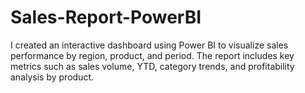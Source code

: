 # Sales-Report-PowerBI
I created an interactive dashboard using Power BI to visualize sales performance by region, product, and period. The report includes key metrics such as sales volume, YTD, category trends, and profitability analysis by product.
